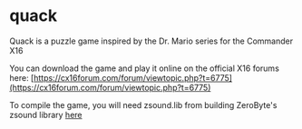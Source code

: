 # quack

Quack is a puzzle game inspired by the Dr. Mario series for the Commander X16

You can download the game and play it online on the official X16 forums here: [https://cx16forum.com/forum/viewtopic.php?t=6775](https://cx16forum.com/forum/viewtopic.php?t=6775)

To compile the game, you will need zsound.lib from building ZeroByte's zsound library [here](https://github.com/ZeroByteOrg/zsound)

